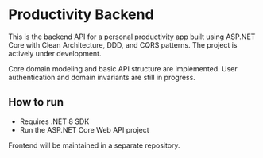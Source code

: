 # Productivity Backend

This is the backend API for a personal productivity app built using ASP.NET Core with Clean Architecture, DDD, and CQRS patterns. The project is actively under development.

Core domain modeling and basic API structure are implemented. User authentication and domain invariants are still in progress.

## How to run

- Requires .NET 8 SDK  
- Run the ASP.NET Core Web API project  

Frontend will be maintained in a separate repository.
